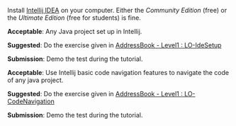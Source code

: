 <panel type="danger" header=":trophy: Can use basic features of an IDE :star:" expandable expanded no-close>

<panel type="danger" header=":trophy: Can explain IDEs :star:" expandable>
  <include src="../../book/ides/introduction/what/full.md" />
  <panel header=":dart: Evidence" expanded>
    
Install [Intellij IDEA](https://www.jetbrains.com/idea/) on your computer. Either the _Community Edition_ (free) or the _Ultimate Edition_ (free for students) is fine.

  </panel>
</panel>
<panel type="danger" header=":trophy: Can setup a project in an IDE :star:" expandable>
  <include src="../../book/intellij/projectSetup/full.md" />
  <panel header=":dart: Evidence" expanded>

**Acceptable**: Any Java project set up in Intellij.

**Suggested**: Do the exercise given in [AddressBook - Level1 : LO-IdeSetup](https://github.com/nus-cs2103-AY1718S1/addressbook-level1#set-up-a-project-in-an-ide-lo-idesetup) 

**Submission**: Demo the test during the tutorial.

  </panel>
</panel>
<panel type="warning" header=":trophy: Can navigate code effectively using IDE features :star::star:" expandable>
  <include src="../../book/intellij/codeNavigation/full.md" />
  <panel header=":dart: Evidence" expanded>

**Acceptable**: Use Intellij basic code navigation features to navigate the code of any java project.

**Suggested**: Do the exercise given in [AddressBook - Level1 : LO-CodeNavigation](https://github.com/nus-cs2103-AY1718S1/addressbook-level1#navigate-code-efficiently-lo-codenavigation) 

**Submission**: Demo the test during the tutorial.

  </panel>
</panel>

</panel>
